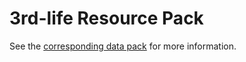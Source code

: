 # 3rd-life Resource Pack

See the [corresponding data pack](https://github.com/megabyte6/3rd-life-datapack) for more information.